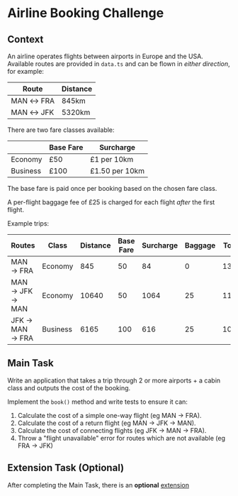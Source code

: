 # Airline Booking Challenge

## Context

An airline operates flights between airports in Europe and the USA. Available routes are provided in `data.ts` and can be flown in _either direction_, for example:

| Route     | Distance |
| --------- | -------- |
| MAN ↔ FRA | 845km    |
| MAN ↔ JFK | 5320km   |

There are two fare classes available:

|          | Base Fare | Surcharge      |
| -------- | --------- | -------------- |
| Economy  | £50       | £1 per 10km    |
| Business | £100      | £1.50 per 10km |

The base fare is paid once per booking based on the chosen fare class.

A per-flight baggage fee of £25 is charged for each flight _after_ the first flight.

Example trips:

| Routes          | Class    | Distance | Base Fare | Surcharge | Baggage | Total |
| --------------- | -------- | -------- | --------- | --------- | ------- | ----- |
| MAN → FRA       | Economy  | 845      | 50        | 84        | 0       | 134   |
| MAN → JFK → MAN | Economy  | 10640    | 50        | 1064      | 25      | 1139  |
| JFK → MAN → FRA | Business | 6165     | 100       | 616       | 25      | 1049  |

## Main Task

Write an application that takes a trip through 2 or more airports + a cabin class and outputs the cost of the booking.

Implement the `book()` method and write tests to ensure it can:

1. Calculate the cost of a simple one-way flight (eg MAN → FRA).
2. Calculate the cost of a return flight (eg MAN → JFK → MAN).
3. Calculate the cost of connecting flights (eg JFK → MAN → FRA).
4. Throw a "flight unavailable" error for routes which are not available (eg FRA → JFK)

## Extension Task (Optional)

After completing the Main Task, there is an **optional** [extension](./extension/README.md)
